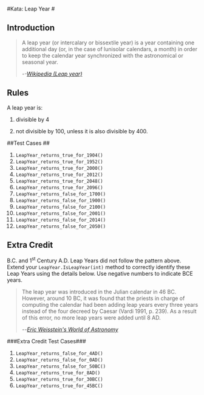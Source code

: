 #Kata: Leap Year #

## Introduction ## 

> A leap year (or intercalary or bissextile year) is a year containing one additional day (or, in the case of lunisolar calendars, a month) in order to keep the calendar year synchronized with the astronomical or seasonal year.
> 
> -<cite>-[Wikipedia (Leap year)](http://en.wikipedia.org/wiki/Leap_year)</cite>


## Rules ##
A leap year is:

1. divisible by 4

2. not divisible by 100, unless it is also divisible by 400.

##Test Cases ##

1. `LeapYear_returns_true_for_1904()`
1. `LeapYear_returns_true_for_1952()`
1. `LeapYear_returns_true_for_2000()`
1. `LeapYear_returns_true_for_2012()`
1. `LeapYear_returns_true_for_2048()`
1. `LeapYear_returns_true_for_2096()`
1. `LeapYear_returns_false_for_1700()`
1. `LeapYear_returns_false_for_1900()`
1. `LeapYear_returns_false_for_2100()`
1. `LeapYear_returns_false_for_2001()`
1. `LeapYear_returns_false_for_2014()`
1. `LeapYear_returns_false_for_2050()` 

## Extra Credit ##

B.C. and 1<sup>st</sup> Century A.D. Leap Years did not follow the pattern above. Extend your `LeapYear.IsLeapYear(int)` method to correctly identify these Leap Years using the details below. Use negative numbers to indicate BCE years.

> The leap year was introduced in the Julian calendar in 46 BC. However, around 10 BC, it was found that the priests in charge of computing the calendar had been adding leap years every three years instead of the four decreed by Caesar (Vardi 1991, p. 239). As a result of this error, no more leap years were added until 8 AD. 
> 
> --<cite>[Eric Weisstein's World of Astronomy](http://scienceworld.wolfram.com/astronomy/LeapYear.html)</cite>

###Extra Credit Test Cases###
1. `LeapYear_returns_false_for_4AD()`
1. `LeapYear_returns_false_for_0AD()`
1. `LeapYear_returns_false_for_50BC()`
1. `LeapYear_returns_true_for_8AD()`
1. `LeapYear_returns_true_for_30BC()`
1. `LeapYear_returns_true_for_45BC()`
